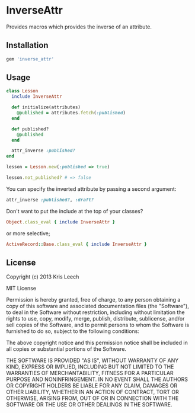 # InverseAttr

Provides macros which provides the inverse of an attribute.

## Installation

```ruby
gem 'inverse_attr'
```

## Usage

```ruby
class Lesson
  include InverseAttr

  def initialize(attributes)
    @published = attributes.fetch(:published)
  end

  def published?
    @published
  end

  attr_inverse :published?
end

lesson = Lesson.new(:published => true)

lesson.not_published? # => false
```

You can specify the inverted attribute by passing a second argument:

```ruby
attr_inverse :published?, :draft?
```

Don't want to put the include at the top of your classes?

```ruby
Object.class_eval { include InverseAttr }
```

or more selective;

```ruby
ActiveRecord::Base.class_eval { include InverseAttr }
```

## License

Copyright (c) 2013 Kris Leech

MIT License

Permission is hereby granted, free of charge, to any person obtaining
a copy of this software and associated documentation files (the
"Software"), to deal in the Software without restriction, including
without limitation the rights to use, copy, modify, merge, publish,
distribute, sublicense, and/or sell copies of the Software, and to
permit persons to whom the Software is furnished to do so, subject to
the following conditions:

The above copyright notice and this permission notice shall be
included in all copies or substantial portions of the Software.

THE SOFTWARE IS PROVIDED "AS IS", WITHOUT WARRANTY OF ANY KIND,
EXPRESS OR IMPLIED, INCLUDING BUT NOT LIMITED TO THE WARRANTIES OF
MERCHANTABILITY, FITNESS FOR A PARTICULAR PURPOSE AND
NONINFRINGEMENT. IN NO EVENT SHALL THE AUTHORS OR COPYRIGHT HOLDERS BE
LIABLE FOR ANY CLAIM, DAMAGES OR OTHER LIABILITY, WHETHER IN AN ACTION
OF CONTRACT, TORT OR OTHERWISE, ARISING FROM, OUT OF OR IN CONNECTION
WITH THE SOFTWARE OR THE USE OR OTHER DEALINGS IN THE SOFTWARE.
